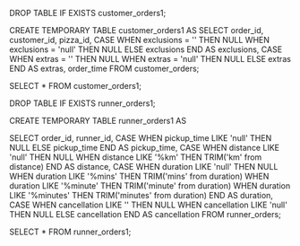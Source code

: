 DROP TABLE IF EXISTS customer_orders1;

CREATE TEMPORARY TABLE customer_orders1 AS
SELECT order_id,
       customer_id,
       pizza_id,
       CASE
           WHEN exclusions = '' THEN NULL
           WHEN exclusions = 'null' THEN NULL
           ELSE exclusions
       END AS exclusions,
       CASE
           WHEN extras = '' THEN NULL
           WHEN extras = 'null' THEN NULL
           ELSE extras
       END AS extras,
       order_time
FROM customer_orders;

SELECT * FROM customer_orders1;

DROP TABLE IF EXISTS runner_orders1;

CREATE TEMPORARY TABLE runner_orders1 AS

SELECT order_id,
       runner_id,
       CASE
           WHEN pickup_time LIKE 'null' THEN NULL
           ELSE pickup_time
       END AS pickup_time,
       CASE
           WHEN distance LIKE 'null' THEN NULL
           WHEN distance LIKE '%km' THEN TRIM('km' from distance)
       END AS distance,
       CASE
           WHEN duration LIKE 'null' THEN NULL
           WHEN duration LIKE '%mins' THEN TRIM('mins' from duration)
	  	   WHEN duration LIKE '%minute' THEN TRIM('minute' from duration)
	  	   WHEN duration LIKE '%minutes' THEN TRIM('minutes' from duration)
       END AS duration,
       CASE
           WHEN cancellation LIKE '' THEN NULL
           WHEN cancellation LIKE 'null' THEN NULL
           ELSE cancellation
       END AS cancellation
FROM runner_orders;

SELECT * FROM runner_orders1;
